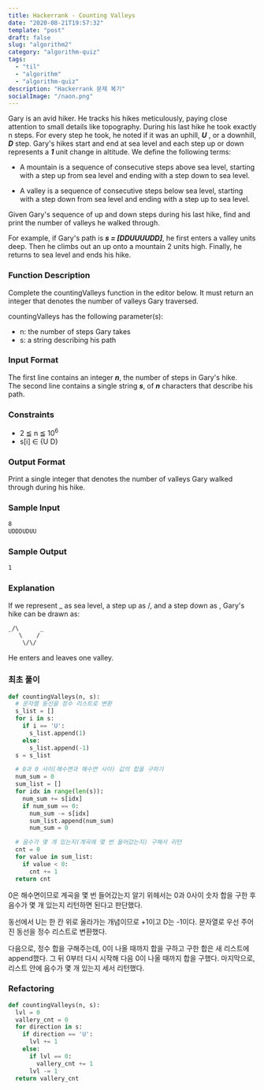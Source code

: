 ```yaml
---
title: Hackerrank - Counting Valleys
date: "2020-08-21T19:57:32"
template: "post"
draft: false
slug: "algorithm2"
category: "algorithm-quiz"
tags:
  - "til"
  - "algorithm"
  - "algorithm-quiz"
description: "Hackerrank 문제 복기"
socialImage: "/naon.png"
---
```


Gary is an avid hiker. He tracks his hikes meticulously, paying close attention to small details like topography. During his last hike he took exactly n steps. For every step he took, he noted if it was an uphill, ***U*** , or a downhill, ***D*** step. Gary's hikes start and end at sea level and each step up or down represents a ***1*** unit change in altitude. We define the following terms:

- A mountain is a sequence of consecutive steps above sea level, starting with a step up from sea level and ending with a step down to sea level.

- A valley is a sequence of consecutive steps below sea level, starting with a step down from sea level and ending with a step up to sea level.

Given Gary's sequence of up and down steps during his last hike, find and print the number of valleys he walked through.

For example, if Gary's path is ***s = [DDUUUUDD]***, he first enters a valley  units deep. Then he climbs out an up onto a mountain 2 units high. Finally, he returns to sea level and ends his hike.

### Function Description
Complete the countingValleys function in the editor below. It must return an integer that denotes the number of valleys Gary traversed.

countingValleys has the following parameter(s):
- n: the number of steps Gary takes
- s: a string describing his path

### Input Format
The first line contains an integer ***n***, the number of steps in Gary's hike.<br>
The second line contains a single string ***s***, of ***n*** characters that describe his path.

### Constraints
- 2 ≦ n ≦ 10<sup>6</sup>
- s[i] ∈ {U D}

### Output Format
Print a single integer that denotes the number of valleys Gary walked through during his hike.

### Sample Input
```bash
8
UDDDUDUU
```

### Sample Output
```bash
1
```

### Explanation
If we represent _ as sea level, a step up as /, and a step down as \, Gary's hike can be drawn as:
```bash
_/\      _
   \    /
    \/\/
```

He enters and leaves one valley.

### 최초 풀이
```python
def countingValleys(n, s):
  # 문자열 동선을 정수 리스트로 변환
  s_list = []
  for i in s:
    if i == 'U':
      s_list.append(1)
    else:
      s_list.append(-1)
  s = s_list

  # 0과 0 사이(해수면과 해수면 사이) 값의 합을 구하기
  num_sum = 0
  sum_list = []
  for idx in range(len(s)):
    num_sum += s[idx]
    if num_sum == 0:
      num_sum -= s[idx]
      sum_list.append(num_sum)
      num_sum = 0

  # 음수가 몇 개 있는지(계곡에 몇 번 들어갔는지) 구해서 리턴
  cnt = 0
  for value in sum_list:
    if value < 0:
      cnt += 1
  return cnt
```

0은 해수면이므로 계곡을 몇 번 들어갔는지 알기 위헤서는 0과 0사이 숫자 합을 구한 후 음수가 몇 개 있는지 리턴하면 된다고 판단했다.

동선에서 U는 한 칸 위로 올라가는 개념이므로 +1이고 D는 -1이다. 문자열로 우선 주어진 동선을 정수 리스트로 변환했다.

다음으로, 정수 합을 구해주는데, 0이 나올 때까지 합을 구하고 구한 합은 새 리스트에 append했다. 그 뒤 0부터 다시 시작해 다음 0이 나올 때까지 합을 구했다. 마지막으로, 리스트 안에 음수가 몇 개 있는지 세서 리턴했다.

### Refactoring
```python
def countingValleys(n, s):
  lvl = 0
  vallery_cnt = 0
  for direction in s:
    if direction == 'U':
      lvl += 1
    else:
      if lvl == 0:
        vallery_cnt += 1
      lvl -= 1
  return vallery_cnt
```
